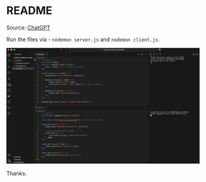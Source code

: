 # README

Source: [ChatGPT](https://chatgpt.com/c/67af2c8d-b49c-8007-a36d-68aa8cc7a373)

Run the files via - `nodemon server.js` and `nodemon client.js`.

![alt text](./screenshots/1.png)

Thanks.
